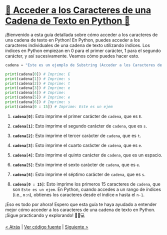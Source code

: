 # [🎯 Acceder a los Caracteres de una Cadena de Texto en Python 🐍](https://github.com/YonRasgg/Curso-de-Python-Desde-Cero/blob/main/3.%20Cadenas%20de%20Texto/4.SubStrings.py)

¡Bienvenido a esta guía detallada sobre cómo acceder a los caracteres de una cadena de texto en Python! En Python, puedes acceder a los caracteres individuales de una cadena de texto utilizando índices. Los índices en Python empiezan en 0 para el primer carácter, 1 para el segundo carácter, y así sucesivamente. Veamos cómo puedes hacer esto.

```python
cadena = "Este es un ejemplo de Substring (Acceder a los Caracteres de una Cadena de Texto)"

print(cadena[0]) # Imprime: E
print(cadena[1]) # Imprime: s
print(cadena[2]) # Imprime: t
print(cadena[3]) # Imprime: e
print(cadena[4]) # Imprime: 
print(cadena[5]) # Imprime: e
print(cadena[6]) # Imprime: s
print(cadena[0 : 15]) # Imprime: Este es un ejem
```

1. **`cadena[0]`**: Esto imprime el primer carácter de `cadena`, que es `E`.

2. **`cadena[1]`**: Esto imprime el segundo carácter de `cadena`, que es `s`.

3. **`cadena[2]`**: Esto imprime el tercer carácter de `cadena`, que es `t`.

4. **`cadena[3]`**: Esto imprime el cuarto carácter de `cadena`, que es `e`.

5. **`cadena[4]`**: Esto imprime el quinto carácter de `cadena`, que es un espacio.

6. **`cadena[5]`**: Esto imprime el sexto carácter de `cadena`, que es `e`.

7. **`cadena[6]`**: Esto imprime el séptimo carácter de `cadena`, que es `s`.

8. **`cadena[0 : 15]`**: Esto imprime los primeros 15 caracteres de `cadena`, que son `Este es un ejem`. En Python, cuando accedes a un rango de índices (i.e., `m:n`), obtienes los caracteres desde el índice `m` hasta el `n-1`.

¡Eso es todo por ahora! Espero que esta guía te haya ayudado a entender mejor cómo acceder a los caracteres de una cadena de texto en Python. ¡Sigue practicando y explorando! 🚀🐍💻

[< Atrás](https://github.com/YonRasgg/Curso-de-Python-Desde-Cero/blob/main/3.%20Cadenas%20de%20Texto/3.LongitudStrings.md) | [Ver código fuente](https://github.com/YonRasgg/Curso-de-Python-Desde-Cero/blob/main/3.%20Cadenas%20de%20Texto/4.SubStrings.py) | [Siguiente >](https://github.com/YonRasgg/Curso-de-Python-Desde-Cero/blob/main/3.%20Cadenas%20de%20Texto/5.MetodosStrings.md)
